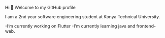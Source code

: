 Hi 👋 Welcome to my GitHub profile

I am a 2nd year software engineering student at Konya Technical University.

  -I’m currently working on Flutter
  -I’m currently learning java and frontend-web.

   
    
    
